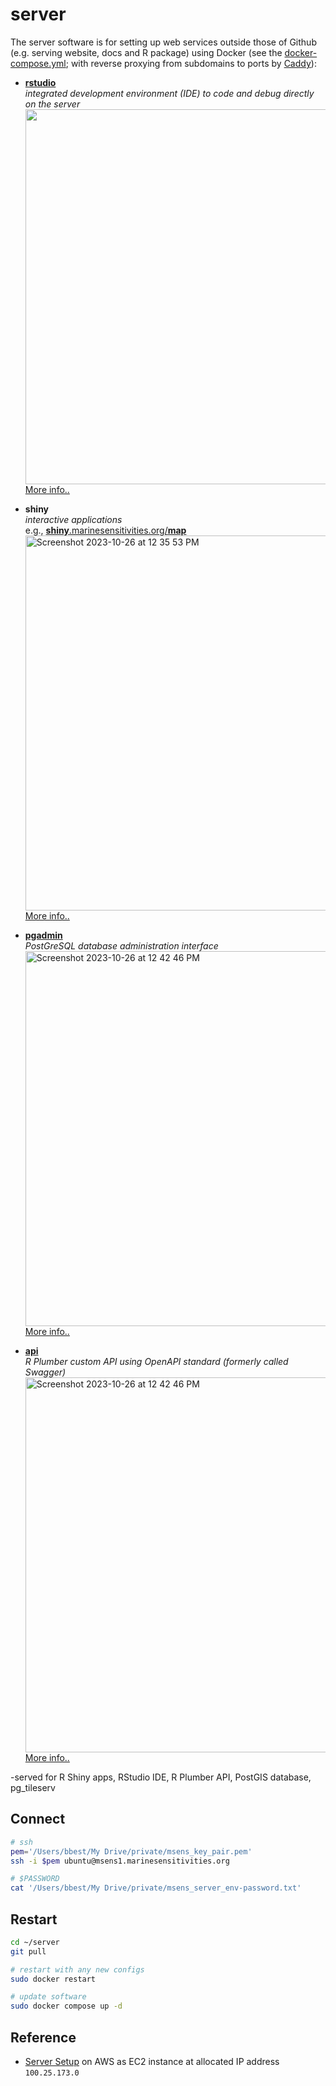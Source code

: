 # server

The server software is for setting up web services outside those of Github (e.g. serving website, docs and R package) using Docker (see the [docker-compose.yml](https://github.com/MarineSensitivities/server/blob/main/docker-compose.yml); with reverse proxying from subdomains to ports by [Caddy](https://caddyserver.com)):

- [**rstudio**](https://rstudio.marinesensitivities.org)\
  _integrated development environment (IDE) to code and debug directly on the server_
  <img width="600" src="https://github.com/MarineSensitivities/server/assets/2837257/cfd04553-15a7-4cd9-9206-32bec377750a">\
  [More info..](https://posit.co/products/open-source/rstudio-server/)

- **shiny**\
  _interactive applications_\
  e.g., [**shiny**.marinesensitivities.org/**map**](https://shiny.marinesensitivities.org/map)\
  <img width="600" alt="Screenshot 2023-10-26 at 12 35 53 PM" src="https://github.com/MarineSensitivities/server/assets/2837257/36052617-275d-4d32-a1b5-f2db3a17c13a">\
  [More info..](https://shiny.posit.co/)
  
- [**pgadmin**](https://pgadmin.marinesensitivities.org)\
  _PostGreSQL database administration interface_\
  <img width="600" alt="Screenshot 2023-10-26 at 12 42 46 PM" src="https://github.com/MarineSensitivities/server/assets/2837257/4439a844-65c9-4ea2-9685-8ba6d4b2cd29">\
  [More info..](https://www.pgadmin.org/)

- [**api**](https://api.marinesensitivities.org)\
  _R Plumber custom API using OpenAPI standard (formerly called Swagger)_\
  <img width="600" alt="Screenshot 2023-10-26 at 12 42 46 PM" src="https://github.com/MarineSensitivities/server/assets/2837257/4439a844-65c9-4ea2-9685-8ba6d4b2cd29">\
  [More info..](https://www.rplumber.io/)

-served  for R Shiny apps, RStudio IDE, R Plumber API, PostGIS database, pg_tileserv


## Connect

```bash
# ssh
pem='/Users/bbest/My Drive/private/msens_key_pair.pem'
ssh -i $pem ubuntu@msens1.marinesensitivities.org

# $PASSWORD
cat '/Users/bbest/My Drive/private/msens_server_env-password.txt'
```

## Restart

```bash
cd ~/server
git pull

# restart with any new configs
sudo docker restart

# update software
sudo docker compose up -d
```

## Reference

- [Server Setup](https://github.com/MarineSensitivities/server/wiki/Server-Setup) on AWS as EC2 instance at allocated IP address `100.25.173.0`





